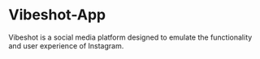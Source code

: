 # Vibeshot-App
Vibeshot is a social media platform designed to emulate the functionality and user experience of Instagram.
